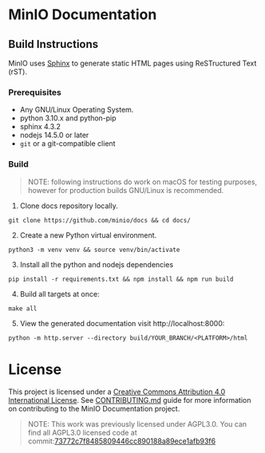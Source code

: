 # MinIO Documentation

## Build Instructions

MinIO uses [Sphinx](https://www.sphinx-doc.org/en/master/index.html) to generate static HTML pages using ReSTructured Text (rST).

### Prerequisites

- Any GNU/Linux Operating System.
- python 3.10.x and python-pip
- sphinx 4.3.2
- nodejs 14.5.0 or later
- `git` or a git-compatible client

### Build

> NOTE: following instructions do work on macOS for testing purposes, however for production builds GNU/Linux is recommended.

1. Clone docs repository locally.

```
git clone https://github.com/minio/docs && cd docs/
```

2. Create a new Python virtual environment.

```
python3 -m venv venv && source venv/bin/activate
```

3. Install all the python and nodejs dependencies

```
pip install -r requirements.txt && npm install && npm run build
```

4. Build all targets at once:

```
make all
```

5. View the generated documentation visit http://localhost:8000:

```
python -m http.server --directory build/YOUR_BRANCH/<PLATFORM>/html
```

# License

This project is licensed under a [Creative Commons Attribution 4.0 International License](https://creativecommons.org/licenses/by/4.0/legalcode). See [CONTRIBUTING.md](https://github.com/minio/docs/tree/master/CONTRIBUTING.md) guide for more information on contributing to the MinIO Documentation project.

> NOTE: This work was previously licensed under AGPL3.0. You can find all AGPL3.0 licensed code at commit:[73772c7f8485809446cc890188a89ece1afb93f6](https://github.com/minio/docs/tree/73772c7f8485809446cc890188a89ece1afb93f6)
